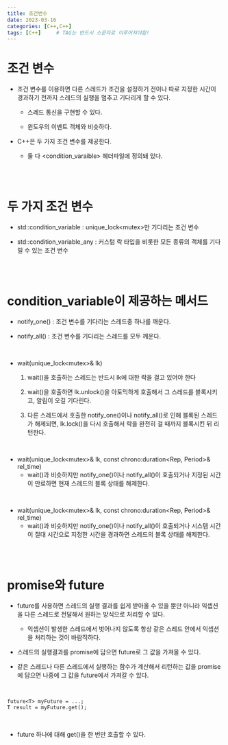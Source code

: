 ```yaml
---
title: 조건변수
date: 2023-03-16
categories: [C++,C++]
tags: [C++]		# TAG는 반드시 소문자로 이루어져야함!
---
```


조건 변수
===================
* 조건 변수를 이용하면 다른 스레드가 조건을 설정하기 전이나 따로 지정한 시간이 경과하기 전까지 스레드의 실행을 멈추고 기다리게 할 수 있다.

    * 스레드 통신을 구현할 수 있다.

    * 윈도우의 이벤트 객체와 비슷하다.

* C++은 두 가지 조건 변수를 제공한다.

  * 둘 다 \<condition_varaible\> 헤더파일에 정의돼 있다.


<br><br>

두 가지 조건 변수
==========================
* std::condition_variable : unique_lock\<mutex\>만 기다리는 조건 변수

* std::condition_variable_any : 커스텀 락 타입을 비롯한 모든 종류의 객체를 기다릴 수 있는 조건 변수

<br><br>

condition_variable이 제공하는 메서드
===============

* notify_one() : 조건 변수를 기다리는 스레드중 하나를 깨운다.

* notify_all() : 조건 변수를 기다리는 스레드를 모두 깨운다.

<br>

* wait(unique_lock\<mutex\>& lk)
  1. wait()을 호출하는 스레드는 반드시 lk에 대한 락을 걸고 있어야 한다

  2. wait()을 호출하면 lk.unlock()을 아토믹하게 호출해서 그 스레드를 블록시키고, 알림이 오길 기다린다.

  3. 다른 스레드에서 호출한 notify_one()이나 notify_all()로 인해 블록된 스레드가 해제되면, lk.lock()을 다시 호출해서 락을 완전히 걸 때까지 블록시킨 뒤 리턴한다.

<br>

* wait(unique_lock\<mutex\>& lk, const chrono:duration\<Rep, Period\>& rel_time)
  * wait()과 비슷하지만 notify_one()이나 notify_all()이 호출되거나 지정된 시간이 만료하면 현재 스레드의 블록 상태를 해제한다.

<br>

* wait(unique_lock\<mutex\>& lk, const chrono:duration\<Rep, Period\>& rel_time)
  * wait()과 비슷하지만 notify_one()이나 notify_all()이 호출되거나 시스템 시간이 절대 시간으로 지정한 시간을 경과하면 스레드의 블록 상태를 해제한다.


<br><br>


promise와 future
===================================

* future를 사용하면 스레드의 실행 결과를 쉽게 받아올 수 있을 뿐만 아니라 익셉션을 다른 스레드로 전달해서 원하는 방식으로 처리할 수 있다.

    * 익셉션이 발생한 스레드에서 벗어나지 않도록 항상 같은 스레드 안에서 익셉션을 처리하는 것이 바람직하다.

* 스레드의 실행결과를 promise에 담으면 future로 그 값을 가져올 수 있다.

* 같은 스레드나 다른 스레드에서 실행하는 함수가 계산해서 리턴하는 값을 promise에 담으면 나중에 그 값을 future에서 가져갈 수 있다.

<br>

    future<T> myFuture = ...;
    T result = myFuture.get();

<br>

* future 하나에 대해 get()을 한 번만 호출할 수 있다.


<br>